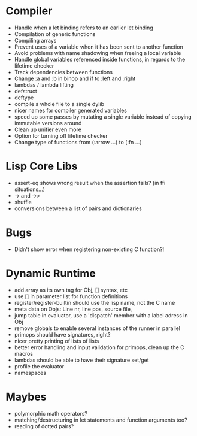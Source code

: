 # Compiler
  - Handle when a let binding refers to an earlier let binding
  - Compilation of generic functions
  - Compiling arrays
  - Prevent uses of a variable when it has been sent to another function
  - Avoid problems with name shadowing when freeing a local variable
  - Handle global variables referenced inside functions, in regards to the lifetime checker
  - Track dependencies between functions
  - Change :a and :b in binop and if to :left and :right
  - lambdas / lambda lifting
  - defstruct
  - deftype
  - compile a whole file to a single dylib
  - nicer names for compiler generated variables
  - speed up some passes by mutating a single variable instead of copying immutable versions around
  - Clean up unifier even more
  - Option for turning off lifetime checker
  - Change type of functions from (:arrow ...) to (:fn ...)

# Lisp Core Libs
  - assert-eq shows wrong result when the assertion fails? (in ffi situations...)
  - -> and ->>
  - shuffle
  - conversions between a list of pairs and dictionaries

# Bugs
  - Didn't show error when registering non-existing C function?!
  
# Dynamic Runtime
  - add array as its own tag for Obj, [] syntax, etc
  - use [] in parameter list for function definitions
  - register/register-builtin should use the lisp name, not the C name 
  - meta data on Objs: Line nr, line pos, source file,
  - jump table in evaluator, use a 'dispatch' member with a label adress in Obj
  - remove globals to enable several instances of the runner in parallel
  - primops should have signatures, right?
  - nicer pretty printing of lists of lists
  - better error handling and input validation for primops, clean up the C macros
  - lambdas should be able to have their signature set/get
  - profile the evaluator
  - namespaces

# Maybes
  - polymorphic math operators?
  - matching/destructuring in let statements and function arguments too?
  - reading of dotted pairs?

